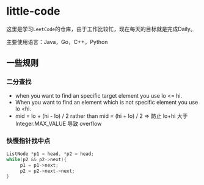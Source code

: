 # little-code

这里是学习`LeetCode`的仓库，由于工作比较忙，现在每天的目标就是完成Daily。

主要使用语言：Java，Go，C++，Python

## 一些规则

### 二分查找

- when you want to find an specific target element you use lo <= hi.
- When you want to find an element which is not specific element you use lo <hi.
- mid = lo + (hi - lo) / 2 rather than mid = (hi + lo) / 2 => 防止 lo+hi 大于 Integer.MAX_VALUE 导致 overflow

### 快慢指针找中点

```cpp
ListNode *p1 = head, *p2 = head;
while(p2 && p2->next){
     p1 = p1->next;
     p2 = p2->next->next;
}
```
